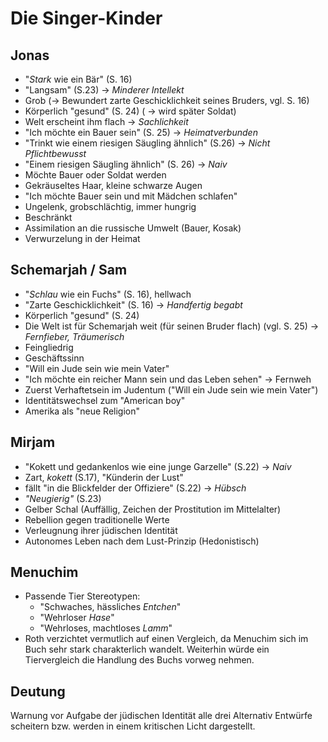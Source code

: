 Die Singer-Kinder
=================

Jonas
-----

-   "*Stark* wie ein Bär" (S. 16)
-   "Langsam" (S.23) → *Minderer Intellekt*
-   Grob (→ Bewundert zarte Geschicklichkeit seines Bruders, vgl. S. 16)
-   Körperlich "gesund" (S. 24) ( → wird später Soldat)
-   Welt erscheint ihm flach → *Sachlichkeit*
-   "Ich möchte ein Bauer sein" (S. 25) → *Heimatverbunden*
-   "Trinkt wie einem riesigen Säugling ähnlich" (S.26) →  *Nicht Pflichtbewusst*
-   "Einem riesigen Säugling ähnlich" (S. 26) → *Naiv*
-   Möchte Bauer oder Soldat werden
-   Gekräuseltes Haar, kleine schwarze Augen
-   "Ich möchte Bauer sein und mit Mädchen schlafen"
-   Ungelenk, grobschlächtig, immer hungrig
-   Beschränkt
-   Assimilation an die russische Umwelt (Bauer, Kosak)
-   Verwurzelung in der Heimat

Schemarjah / Sam
----------------

-   "*Schlau* wie ein Fuchs" (S. 16), hellwach
-   "Zarte Geschicklichkeit" (S. 16) → *Handfertig begabt*
-   Körperlich "gesund" (S. 24)
-   Die Welt ist für Schemarjah weit (für seinen Bruder flach) (vgl. S.
    25) → *Fernfieber, Träumerisch*
-   Feingliedrig
-   Geschäftssinn
-   "Will ein Jude sein wie mein Vater"
-   "Ich möchte ein reicher Mann sein und das Leben sehen" → Fernweh
-   Zuerst Verhaftetsein im Judentum ("Will ein Jude sein wie mein Vater")
-   Identitätswechsel zum "American boy"
-   Amerika als "neue Religion"

Mirjam
------

-   "Kokett und gedankenlos wie eine junge Garzelle" (S.22) → *Naiv*
-   Zart, *kokett* (S.17), "Künderin der Lust"
-   fällt "in die Blickfelder der Offiziere" (S.22) → *Hübsch*
-   *"Neugierig"* (S.23)
-   Gelber Schal (Auffällig, Zeichen der Prostitution im Mittelalter)
-   Rebellion gegen traditionelle Werte
-   Verleugnung ihrer jüdischen Identität
-   Autonomes Leben nach dem Lust-Prinzip (Hedonistisch)

Menuchim
--------

-   Passende Tier Stereotypen:
    +   "Schwaches, hässliches *Entchen*"
    +   "Wehrloser *Hase*"
    +   "Wehrloses, machtloses *Lamm*"
-   Roth verzichtet vermutlich auf einen Vergleich, da Menuchim sich im
    Buch sehr stark charakterlich wandelt. Weiterhin würde ein
    Tiervergleich die Handlung des Buchs vorweg nehmen.

Deutung
-------

Warnung vor Aufgabe der jüdischen Identität alle drei Alternativ Entwürfe
scheitern bzw. werden in einem kritischen Licht dargestellt.

